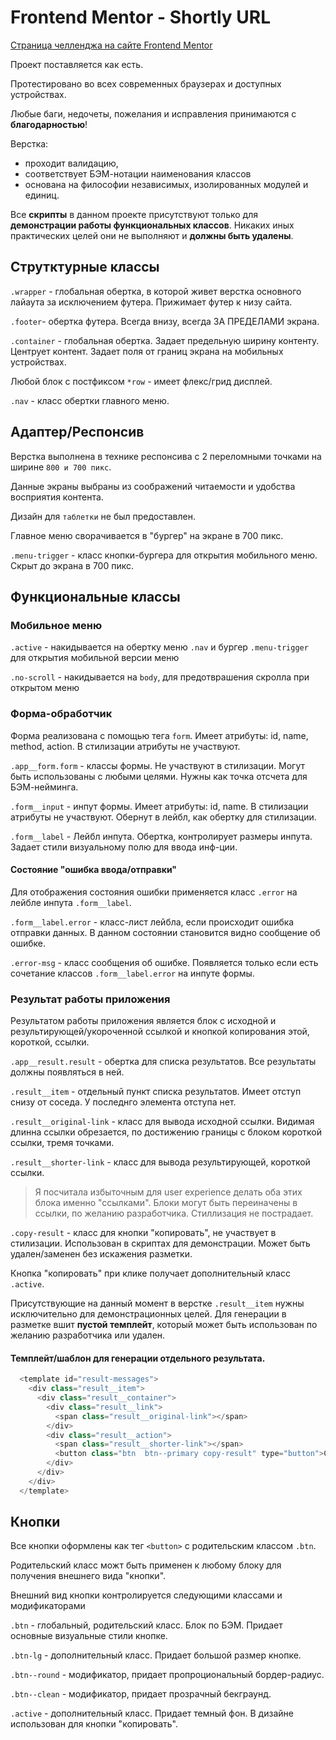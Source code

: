 # Frontend Mentor - Shortly URL

[Страница челленджа на сайте Frontend Mentor](https://www.frontendmentor.io/challenges/url-shortening-api-landing-page-2ce3ob-G)

Проект поставляется как есть.

Протестировано во всех современных браузерах и доступных устройствах.

Любые баги, недочеты, пожелания и исправления принимаются с **благодарностью**!

Верстка:
+ проходит валидацию,
+ соответствует БЭМ-нотации наименования классов
+ основана на философии независимых, изолированных модулей и единиц.

Все **скрипты** в данном проекте присутствуют только для **демонстрации работы функциональных классов**. Никаких иных практических целей они не выполняют и **должны быть удалены**.

## Струтктурные классы

`.wrapper` - глобальная обертка, в которой живет верстка основного лайаута за исключением футера. Прижимает футер к низу сайта.

`.footer`- обертка футера. Всегда внизу, всегда ЗА ПРЕДЕЛАМИ экрана.

`.container` - глобальная обертка. Задает предельную ширину контенту. Центрует контент. Задает поля от границ экрана на мобильных устройствах.

Любой блок с постфиксом `*row` - имеет флекс/грид дисплей.

`.nav` - класс обертки главного меню.

## Адаптер/Респонсив

Верстка выполнена в технике респонсива с 2 переломными точками на ширине `800 и 700 пикс`.

Данные экраны выбраны из соображений читаемости и удобства восприятия контента.

Дизайн для `таблетки` не был предоставлен.

Главное меню сворачивается в "бургер" на экране в 700 пикс.

`.menu-trigger` - класс кнопки-бургера для открытия мобильного меню. Скрыт до экрана в 700 пикс.

## Функциональные классы

### Мобильное меню

`.active` - накидывается на обертку меню `.nav` и бургер `.menu-trigger` для открытия мобильной версии меню

`.no-scroll` - накидывается на `body`, для предотврашения скролла при открытом меню

### Форма-обработчик

Форма реализована с помощью тега `form`. Имеет атрибуты: id, name, method, action. В стилизации атрибуты не участвуют.

`.app__form.form` - классы формы. Не участвуют в стилизации. Могут быть использованы с любыми целями.  Нужны как точка отсчета для БЭМ-нейминга.

`.form__input` - инпут формы. Имеет атрибуты: id, name. В стилизации атрибуты не участвуют. Обернут в лейбл, как обертку для стилизации.

`.form__label` - Лейбл инпута. Обертка, контролирует размеры инпута. Задает стили визуальному полю для ввода инф-ции.

#### Состояние "ошибка ввода/отправки"

Для отображения состояния ошибки применяется класс `.error` на лейбле инпута `.form__label`.

`.form__label.error` - класс-лист лейбла, если происходит ошибка отправки данных. В данном состоянии становится видно сообщение об ошибке.

`.error-msg` - класс сообщения об ошибке. Появляется только если есть сочетание классов `.form__label.error` на инпуте формы.

### Результат работы приложения

Результатом работы приложения является блок с исходной и результирующей/укороченной ссылкой и кнопкой копирования этой, короткой, ссылки.

`.app__result.result` - обертка для списка результатов. Все результаты должны появляться в ней.

`.result__item` - отдельный пункт списка результатов. Имеет отступ снизу от соседа. У последнго элемента отступа нет.

`.result__original-link` - класс для вывода исходной ссылки. Видимая длинна ссылки обрезается, по достижению границы с блоком короткой ссылки, тремя точками.

`.result__shorter-link` - класс для вывода результирующей, короткой ссылки.

> Я посчитала избыточным для user experience делать оба этих блока именно "ссылками". Блоки могут быть переиначены в ссылки, по желанию разработчика. Стиллизация не пострадает.

`.copy-result` - класс для кнопки "копировать", не участвует в стилизации. Использован в скриптах для демонстрации. Может быть удален/заменен без искажения разметки.

Кнопка "копировать" при клике получает дополнительный класс `.active`.

Присутствующие на данный момент в верстке `.result__item` нужны исключительно для демонстрационных целей. Для генерации в разметке вшит **пустой темплейт**, который может быть использован по желанию разработчика или удален.

#### Темплейт/шаблон для генерации отдельного результата.

```js
  <template id="result-messages">
    <div class="result__item">
      <div class="result__container">
        <div class="result__link">
          <span class="result__original-link"></span>
        </div>
        <div class="result__action">
          <span class="result__shorter-link"></span>
          <button class="btn  btn--primary copy-result" type="button">Copy</button>
        </div>
      </div>
    </div>
  </template>
```

## Кнопки

Все кнопки оформлены как тег `<button>` c родительским классом `.btn`.

Родительский класс можт быть применен к любому блоку для получения внешнего вида "кнопки".

Внешний вид кнопки контролируется следующими классами и модификаторами

`.btn` - глобальный, родительский класс. Блок по БЭМ. Придает основные визуальные стили кнопке.

`.btn-lg` - дополнительный класс. Придает большой размер кнопке.

`.btn--round` - модификатор, придает пропроциональный бордер-радиус.

`.btn--clean` - модификатор, придает прозрачный бекграунд.

`.active` - дополнительный класс. Придает темный фон. В дизайне использован для кнопки "копировать".
